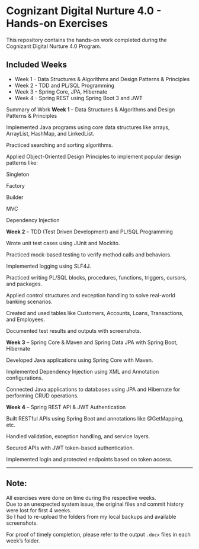 # Cognizant Digital Nurture 4.0 - Hands-on Exercises

This repository contains the hands-on work completed during the Cognizant Digital Nurture 4.0 Program.

## Included Weeks
- Week 1 - Data Structures & Algorithms and Design Patterns & Principles
- Week 2 - TDD and PL/SQL Programming  
- Week 3 - Spring Core, JPA, Hibernate  
- Week 4 - Spring REST using Spring Boot 3 and JWT

Summary of Work 
**Week 1** – Data Structures & Algorithms and Design Patterns & Principles

Implemented Java programs using core data structures like arrays, ArrayList, HashMap, and LinkedList.

Practiced searching and sorting algorithms.

Applied Object-Oriented Design Principles to implement popular design patterns like:

Singleton

Factory

Builder

MVC

Dependency Injection

**Week 2** – TDD (Test Driven Development) and PL/SQL Programming

Wrote unit test cases using JUnit and Mockito.

Practiced mock-based testing to verify method calls and behaviors.

Implemented logging using SLF4J.

Practiced writing PL/SQL blocks, procedures, functions, triggers, cursors, and packages.

Applied control structures and exception handling to solve real-world banking scenarios.

Created and used tables like Customers, Accounts, Loans, Transactions, and Employees.

Documented test results and outputs with screenshots.

**Week 3** – Spring Core & Maven and Spring Data JPA with Spring Boot, Hibernate

Developed Java applications using Spring Core with Maven.

Implemented Dependency Injection using XML and Annotation configurations.

Connected Java applications to databases using JPA and Hibernate for performing CRUD operations.

**Week 4** – Spring REST API & JWT Authentication

Built RESTful APIs using Spring Boot and annotations like @GetMapping, etc.

Handled validation, exception handling, and service layers.

Secured APIs with JWT token-based authentication.

Implemented login and protected endpoints based on token access.

---

## Note:
All exercises were done on time during the respective weeks.  
Due to an unexpected system issue, the original files and commit history were lost for first 4 weeks.  
So I had to re-upload the folders from my local backups and available screenshots.

For proof of timely completion, please refer to the output `.docx` files in each week’s folder.
